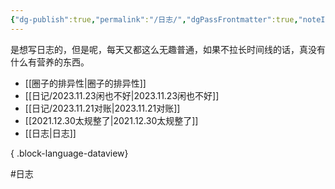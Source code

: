 ```yaml
---
{"dg-publish":true,"permalink":"/日志/","dgPassFrontmatter":true,"noteIcon":""}
---
```



是想写日志的，但是呢，每天又都这么无趣普通，如果不拉长时间线的话，真没有什么有营养的东西。
- [[圈子的排异性\|圈子的排异性]]
- [[日记/2023.11.23闲也不好\|2023.11.23闲也不好]]
- [[日记/2023.11.21对账\|2023.11.21对账]]
- [[2021.12.30太规整了\|2021.12.30太规整了]]
- [[日志\|日志]]

{ .block-language-dataview}


#日志